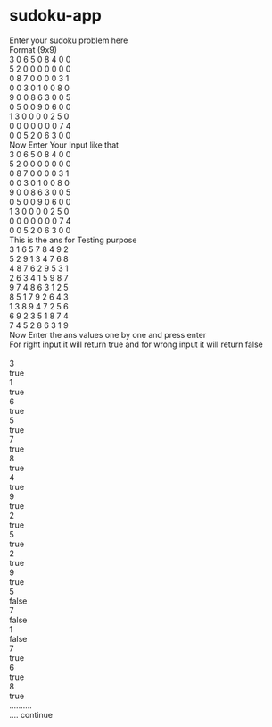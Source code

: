 # sudoku-app


Enter your sudoku problem here <br />
Format (9x9) <br />
 3 0 6 5 0 8 4 0 0 <br />
 5 2 0 0 0 0 0 0 0 <br />
 0 8 7 0 0 0 0 3 1 <br />
 0 0 3 0 1 0 0 8 0 <br />
 9 0 0 8 6 3 0 0 5 <br />
 0 5 0 0 9 0 6 0 0 <br />
 1 3 0 0 0 0 2 5 0 <br />
 0 0 0 0 0 0 0 7 4 <br />
 0 0 5 2 0 6 3 0 0  <br />
Now Enter Your Input like that <br /> 
3 0 6 5 0 8 4 0 0 <br />
5 2 0 0 0 0 0 0 0 <br />
0 8 7 0 0 0 0 3 1 <br />
0 0 3 0 1 0 0 8 0 <br />
9 0 0 8 6 3 0 0 5 <br />
0 5 0 0 9 0 6 0 0 <br />
1 3 0 0 0 0 2 5 0 <br />
0 0 0 0 0 0 0 7 4 <br />
0 0 5 2 0 6 3 0 0 <br />
This is the ans for Testing purpose <br />
3 1 6 5 7 8 4 9 2 <br />
5 2 9 1 3 4 7 6 8 <br />
4 8 7 6 2 9 5 3 1 <br />
2 6 3 4 1 5 9 8 7 <br />
9 7 4 8 6 3 1 2 5 <br />
8 5 1 7 9 2 6 4 3 <br />
1 3 8 9 4 7 2 5 6 <br />
6 9 2 3 5 1 8 7 4 <br />
7 4 5 2 8 6 3 1 9 <br />
Now Enter the ans values one by one and press enter <br /> 
For right input it will return true and for wrong input it will return false <br />  
3 <br />
true <br />
1<br />
true<br />
6<br />
true<br />
5<br />
true<br />
7<br />
true<br />
8   <br />
true<br />
4<br />
true<br />
9<br />
true<br />
2<br />
true<br />
5<br />
true<br />
2<br />
true<br />
9<br />
true<br />
5<br />
false<br />
7<br />
false<br />
1<br />
false<br />
7<br />
true<br />
6<br />
true<br />
8<br />
true<br />
..........<br />.... continue <br />


